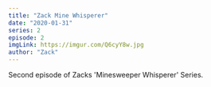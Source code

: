 ```yaml
---
title: "Zack Mine Whisperer"
date: "2020-01-31"
series: 2
episode: 2
imgLink: https://imgur.com/Q6cyY8w.jpg
author: "Zack"
---
```


Second episode of Zacks 'Minesweeper Whisperer' Series.
